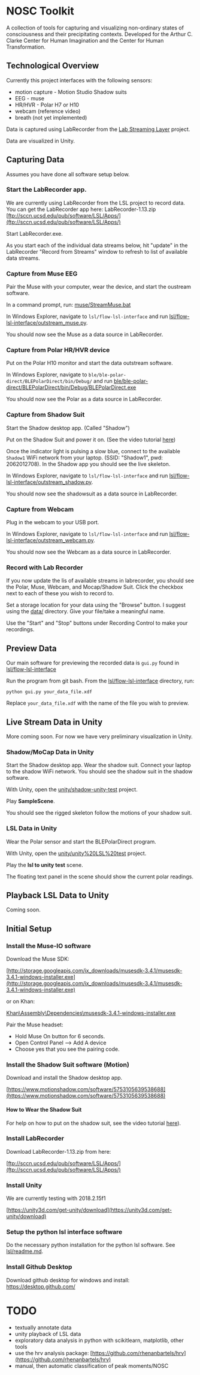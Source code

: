 # NOSC Toolkit

A collection of tools for capturing and visualizing non-ordinary states of consciousness and their precipitating contexts. Developed for the Arthur C. Clarke Center for Human Imagination and the Center for Human Transformation. 

## Technological Overview

Currently this project interfaces with the following sensors:

* motion capture - Motion Studio Shadow suits
* EEG - muse
* HR/HVR - Polar H7 or H10
* webcam (reference video)
* breath (not yet implemented)

Data is captured using LabRecorder from the [Lab Streaming Layer](https://github.com/sccn/labstreaminglayer) project.

Data are visualized in Unity. 

## Capturing Data

Assumes you have done all software setup below. 

### Start the LabRecorder app.

We are currently using LabRecorder from the LSL project to record data. You can get the LabRecorder app here: LabRecorder-1.13.zip [ftp://sccn.ucsd.edu/pub/software/LSL/Apps/](ftp://sccn.ucsd.edu/pub/software/LSL/Apps/)

Start LabRecorder.exe.

As you start each of the individual data streams below, hit "update" in the LabRecorder "Record from Streams" window to refresh to list of available data streams. 

### Capture from Muse EEG

Pair the Muse with your computer, wear the device, and start the oustream software. 

In a command prompt, run: [muse/StreamMuse.bat](muse/StreamMuse.bat)

In Windows Explorer, navigate to ```lsl/flow-lsl-interface``` and run [lsl/flow-lsl-interface/outstream_muse.py](outstream_muse.py).

You should now see the Muse as a data source in LabRecorder. 

### Capture from Polar HR/HVR device

Put on the Polar H10 monitor and start the data outstream software. 

In Windows Explorer, navigate to ```ble/ble-polar-direct/BLEPolarDirect/bin/Debug/``` and run [ble/ble-polar-direct/BLEPolarDirect/bin/Debug/BLEPolarDirect.exe](ble/ble-polar-direct/BLEPolarDirect/bin/Debug/BLEPolarDirect.exe)

You should now see the Polar as a data source in LabRecorder.

### Capture from Shadow Suit

Start the Shadow desktop app. (Called "Shadow")

Put on the Shadow Suit and power it on. (See the video tutorial [here](https://www.motionshadow.com/setup))

Once the indicator light is pulsing a slow blue, connect to the available ```Shadow1``` WiFi network from your laptop. (SSID: "Shadow1", pwd: 2062012708). In the Shadow app you should see the live skeleton.

In Windows Explorer, navigate to ```lsl/flow-lsl-interface``` and run [lsl/flow-lsl-interface/outstream_shadow.py](outstream_shadow.py). 

You should now see the shadowsuit as a data source in LabRecorder.

### Capture from Webcam

Plug in the webcam to your USB port.

In Windows Explorer, navigate to ```lsl/flow-lsl-interface``` and run [lsl/flow-lsl-interface/outstream_webcam.py](lsl/flow-lsl-interface/outstream_webcam.py). 

You should now see the Webcam as a data source in LabRecorder.

### Record with Lab Recorder

If you now update the lis of available streams in labrecorder, you should see the Polar, Muse, Webcam, and Mocap/Shadow Suit. Click the checkbox next to each of these you wish to record to. 

Set a storage location for your data using the "Browse" button. I suggest using the [data/](data/) directory. Give your file/take a meaningful name.  

Use the "Start" and "Stop" buttons under Recording Control to make your recordings.

## Preview Data

Our main software for previewing the recorded data is ```gui.py``` found in [lsl/flow-lsl-interface](lsl/flow-lsl-interface)

Run the program from git bash. From the [lsl/flow-lsl-interface](lsl/flow-lsl-interface) directory, run:

```
python gui.py your_data_file.xdf
```

Replace ```your_data_file.xdf``` with the name of the file you wish to preview.


## Live Stream Data in Unity

More coming soon. For now we have very preliminary visualization in Unity. 

### Shadow/MoCap Data in Unity

Start the Shadow desktop app. Wear the shadow suit. Connect your laptop to the shadow WiFi network. You should see the shadow suit in the shadow software.

With Unity, open the [unity/shadow-unity-test](unity/shadow-unity-test) project. 

Play **SampleScene**. 

You should see the rigged skeleton follow the motions of your shadow suit.

### LSL Data in Unity

Wear the Polar sensor and start the BLEPolarDirect program. 

With Unity, open the [unity/unity%20LSL%20test](unity/unity%20LSL%20test) project. 

Play the **lsl to unity test** scene. 

The floating text panel in the scene should show the current polar readings. 

## Playback LSL Data to Unity

Coming soon.

## Initial Setup

### Install the Muse-IO software

Download the Muse SDK:

[http://storage.googleapis.com/ix_downloads/musesdk-3.4.1/musesdk-3.4.1-windows-installer.exe](http://storage.googleapis.com/ix_downloads/musesdk-3.4.1/musesdk-3.4.1-windows-installer.exe)

or on Khan: 

[Khan\Assembly\Dependencies\musesdk-3.4.1-windows-installer.exe](
Khan\Assembly\Dependencies\musesdk-3.4.1-windows-installer.exe)

Pair the Muse headset:

* Hold Muse On button for 6 seconds.
* Open Control Panel --> Add A device
* Choose yes that you see the pairing code.

### Install the Shadow Suit software (Motion)

Download and install the Shadow desktop app. 

[https://www.motionshadow.com/software/5753105639538688](https://www.motionshadow.com/software/5753105639538688)

#### How to Wear the Shadow Suit

For help on how to put on the shadow suit, see the video tutorial [here](https://www.motionshadow.com/setup)).

### Install LabRecorder

Download LabRecorder-1.13.zip from here: 

[ftp://sccn.ucsd.edu/pub/software/LSL/Apps/](ftp://sccn.ucsd.edu/pub/software/LSL/Apps/)

### Install Unity

We are currently testing with 2018.2.15f1

[https://unity3d.com/get-unity/download](https://unity3d.com/get-unity/download)

### Setup the python lsl interface software

Do the necessary python installation for the python lsl software. See [lsl/readme.md](lsl/readme.md).

### Install Github Desktop

Download github desktop for windows and install: https://desktop.github.com/


# TODO
* textually annotate data
* unity playback of LSL data
* exploratory data analysis in python with scikitlearn, matplotlib, other tools
* use the hrv analysis package: [https://github.com/rhenanbartels/hrv](https://github.com/rhenanbartels/hrv)
* manual, then automatic classification of peak moments/NOSC
